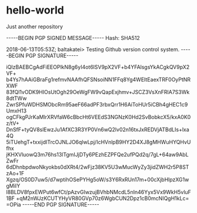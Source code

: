 # hello-world
Just another repository

-----BEGIN PGP SIGNED MESSAGE-----
Hash: SHA512

2018-06-13T05:53Z; baltakatei> Testing Github version control system.
-----BEGIN PGP SIGNATURE-----

iQIzBAEBCgAdFiEEOPlkN8g6yI4ot6lSV9pX2VF+b4YFAlsgsYkACgkQV9pX2VF+
b4Ys7hAAiGBraFg1refmvNAAfhQFSNsoiNN1FFq8Yg4WEItEaexTRF0OyPtNRXWF
83fQl1vODK9HIOsUtOgh29OeWgFW9vQapExjhmv+JSCZ3VsXnFRlA7S3Wk8dtTWw
ZwrSPfuWDHSMObcRm95aeF66adPF3rbxQrr1H6AiToHUr5iCBh4gHEC1c9UmxH13
ogCFkgPJrKaMlrXRVfaW6cBbcHt6VEEdS3NGNzK0Hd2SvBobkcX5/kxA0K0z/tV+
DnSfF+tyQV8slEwzJu1AfXC3R3YP0Vn6wQ2lv02n16txJxREDVjATBdLIs+lxa4Q
5iTUehgT+txxijdITrcOJNLJO6qlwLpj/IcHVnlpB9HY2D4XJ8gMHWuHYQHvUfhx
jKHXVluowQ3m76hs13lTgmIJjDTy6PEzhEZPFQe2ufPQd2q/7gL+64aw9AbLZwFr
6dDhnbpdwoNkyokbs0dXRt4/2wFjz38KV5U3wMucWyZy3jidZWH2r5P8STzAo+1F
Xgzq/OS0D7uw5/d7wptihOSePYHg5oW/s3Y6RxRUn17m+00cXjbHlpzXG1wgMiIY
l8BLDV8fpxEWPut6wfCt/pAzvGIwzujBVhbNMcdL5nIn46Yyx5Vx9WkH5vluF1BF
+qM2nWJzKCUTYHyVR80GVp70z6WgbCUN2Dpz1cB0mcNIQgH1kLc=
=OPia
-----END PGP SIGNATURE-----
